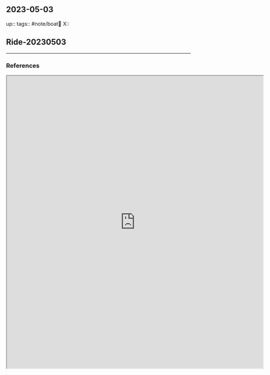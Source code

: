 ## 2023-05-03
up::
tags:: #note/boat🚤 
X:: 

## Ride-20230503



---

### References

<iframe width=700 height=800 src="https://www.mapmyride.com/workout/7249887322" />


up:: [[Exercise Log]]
tags:: #log/ride 


https://www.mapmyride.com/workout/7257488467